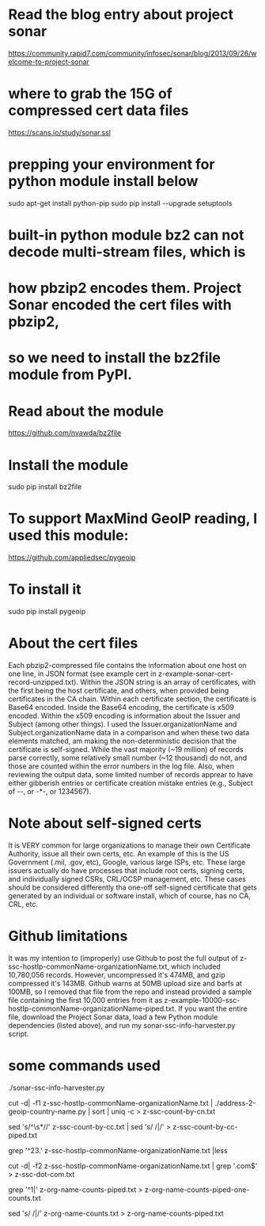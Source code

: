 # Read the blog entry about project sonar
https://community.rapid7.com/community/infosec/sonar/blog/2013/09/26/welcome-to-project-sonar

# where to grab the 15G of compressed cert data files
https://scans.io/study/sonar.ssl

# prepping your environment for python module install below 
sudo apt-get install python-pip
sudo pip install --upgrade setuptools

# built-in python module bz2 can not decode multi-stream files, which is
# how pbzip2 encodes them.  Project Sonar encoded the cert files with pbzip2,
# so we need to install the bz2file module from PyPI. 

# Read about the module
https://github.com/nvawda/bz2file

# Install the module
sudo pip install bz2file

# To support MaxMind GeoIP reading, I used this module:
https://github.com/appliedsec/pygeoip

# To install it
sudo pip install pygeoip

# About the cert files
Each pbzip2-compressed file contains the information about one host on one line, in JSON format (see example cert in z-example-sonar-cert-record-unzipped.txt).  Within the JSON string is an array of certificates, with the first being the host certificate, and others, when provided being certificates in the CA chain.  Within each certificate section, the certificate is Base64 encoded.  Inside the Base64 encoding, the certificate is x509 encoded.  Within the x509 encoding is information about the Issuer and Subject (among other things).  I used the Issuer.organizationName and Subject.organizationName data in a comparison and when these two data elements matched, am making the non-deterministic decision that the certificate is self-signed.  While the vast majority (~19 million) of records parse correctly, some relatively small number (~12 thousand) do not, and those are counted within the error numbers in the log file.  Also, when reviewing the output data, some limited number of records apprear to have either gibberish entries or certificate creation mistake entries (e.g., Subject of --, or -*-, or 1234567).

# Note about self-signed certs
It is VERY common for large organizations to manage their own Certificate Authority, issue all their own certs, etc.  An example of this is the US Government (.mil, .gov, etc), Google, various large ISPs, etc.  These large issuers actually do have processes that include root certs, signing certs, and individually signed CSRs, CRL/OCSP management, etc.  These cases should be considered differently tha one-off self-signed certificate that gets generated by an individual or software install, which of course, has no CA, CRL, etc. 

# Github limitations
It was my intention to (improperly) use Github to post the full output of z-ssc-hostIp-commonName-organizationName.txt, which included 10,780,056 records.  However, uncompressed it's 474MB, and gzip compressed it's 143MB.  Github warns at 50MB upload size and barfs at 100MB, so I removed that file from the repo and instead provided a sample file containing the first 10,000 entries from it as z-example-10000-ssc-hostIp-commonName-organizationName-piped.txt.  If you want the entire file, download the Project Sonar data, load a few Python module dependencies (listed above), and run my sonar-ssc-info-harvester.py script.

# some commands used 

./sonar-ssc-info-harvester.py

cut -d\| -f1 z-ssc-hostIp-commonName-organizationName.txt | ./address-2-geoip-country-name.py | sort | uniq -c > z-ssc-count-by-cn.txt

sed 's/^\s*//'  z-ssc-count-by-cc.txt | sed 's/ /|/' > z-ssc-count-by-cc-piped.txt

grep '^23.' z-ssc-hostIp-commonName-organizationName.txt |less

cut -d\| -f2 z-ssc-hostIp-commonName-organizationName.txt | grep '.com$' > z-ssc-dot-com.txt

grep '^1|' z-org-name-counts-piped.txt > z-org-name-counts-piped-one-counts.txt

sed 's/ /|/' z-org-name-counts.txt > z-org-name-counts-piped.txt

